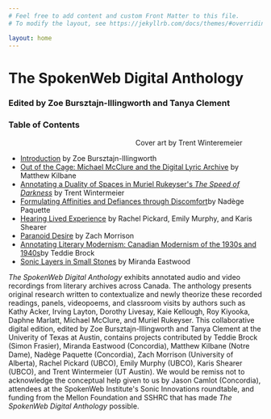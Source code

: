 ```yaml
---
# Feel free to add content and custom Front Matter to this file.
# To modify the layout, see https://jekyllrb.com/docs/themes/#overriding-theme-defaults

layout: home
---
```

# The SpokenWeb Digital Anthology 
### Edited by Zoe Bursztajn-Illingworth and Tanya Clement 

### Table of Contents

<div align="center"><figure align="right" width="35%" height="35%" alt="Cover art by Trent Winteremeier" src="https://user-images.githubusercontent.com/70542175/234410382-cab5cffe-8fd7-4831-a6c4-8e5069dc6ad0.png"><figcaption>Cover art by Trent Winteremeier</figcaption> </figure></div>


<ul>
 <li><a href="https://hipstas.github.io/anthology-introduction/">Introduction</a> by Zoe Bursztajn-Illingworth</li>

<li><a href="https://hipstas.github.io/out-of-the-cage-michael-mcclure-and-the-digital-lyric-archive/">Out of the Cage: Michael McClure and the Digital Lyric Archive</a> by Matthew Kilbane </li>

 <li><a href="https://hipstas.github.io/The-speed-of-darkness/">Annotating a Duality of Spaces in Muriel Rukeyser's <i>The Speed of Darkness</i></a> by Trent Wintermeier</li> 

 <li><a href="https://hipstas.github.io/performance-reading-acker/">Formulating Affinities and Defiances through Discomfort</a>by Nadège Paquette</li> 

 <li><a href="https://hipstas.github.io/hearing-lived-experience/">Hearing Lived Experience</a> by Rachel Pickard, Emily Murphy, and Karis Shearer</li>

<li><a href="https://zachmorrison.github.io/Roy-Kiyooka-Classroom-Visit-University-of-Alberta-1977/">Paranoid Desire</a> by Zach Morrison </li>

<li><a href="https://hipstas.github.io/sfu-poetry-panel">Annotating Literary Modernism: Canadian Modernism of the 1930s and 1940s</a>by Teddie Brock</li>

 <li><a href="https://hipstas.github.io/small-stones-sonic-layers/">Sonic Layers in Small Stones</a> by Miranda Eastwood </li>
 </ul>

*The SpokenWeb Digital Anthology* exhibits annotated audio and video recordings from literary archives across Canada. The anthology presents original research written to contextualize and newly theorize these recorded readings, panels, videopoems, and classroom visits by authors such as Kathy Acker, Irving Layton, Dorothy Livesay, Kaie Kellough, Roy Kiyooka, Daphne Marlatt, Michael McClure, and Muriel Rukeyser. This collaborative digital edition, edited by Zoe Bursztajn-Illingworth and Tanya Clement at the Univerity of Texas at Austin, contains projects contributed by Teddie Brock (Simon Frasier), Miranda Eastwood (Concordia), Matthew Kilbane (Notre Dame), Nadège Paquette (Concordia), Zach Morrison (University of Alberta), Rachel Pickard (UBCO), Emily Murphy (UBCO), Karis Shearer (UBCO), and Trent Wintermeier (UT Austin). We would be remiss not to acknowledge the conceptual help given to us by Jason Camlot (Concordia), attendees at the SpokenWeb Institute's Sonic Innovations roundtable, and funding from the Mellon Foundation and SSHRC that has made *The SpokenWeb Digital Anthology* possible. 

